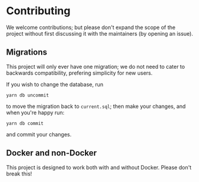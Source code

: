 # Contributing

We welcome contributions; but please don't expand the scope of the project
without first discussing it with the maintainers (by opening an issue).

## Migrations

This project will only ever have one migration; we do not need to cater to
backwards compatibility, prefering simplicity for new users.

If you wish to change the database, run

```
yarn db uncommit
```

to move the migration back to `current.sql`; then make your changes, and when
you're happy run:

```
yarn db commit
```

and commit your changes.

## Docker and non-Docker

This project is designed to work both with and without Docker. Please don't
break this!
